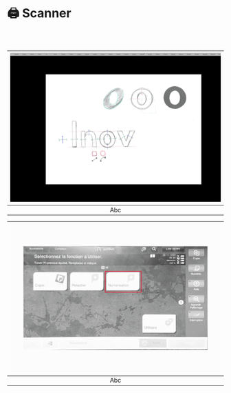 # 🖨️ Scanner


### &nbsp;


|![](links/Tech20.gif) |
|:---:|
| Abc | 

|![](links/Tech13.gif) |
|:---:|
| Abc | 